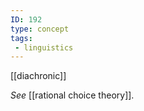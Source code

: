 ```yaml
---
ID: 192
type: concept
tags: 
 - linguistics
---
```


[[diachronic]]

 *See*
[[rational choice theory]].
